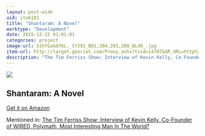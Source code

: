 ```yaml
---
layout: post-wide
uid: item181
title: "Shantaram: A Novel"
worktype: "Development"
date: 2015-12-15 01:01:01
categories: project
image-url: 51hYGaGO76L._SY291_BO1,204,203,200_QL40_.jpg
item-url: http://target.georiot.com/Proxy.ashx?tsid=14707&GR_URL=http%3A%2F%2Fwww.amazon.com%2FShantaram-Novel-Gregory-David-Roberts%2Fdp%2F0312330529%2F%2F
description: "The Tim Ferriss Show: Interview of Kevin Kelly, Co-Founder of WIRED, Polymath, Most Interesting Man In The World?"
---
```

<a href="http://target.georiot.com/Proxy.ashx?tsid=14707&GR_URL=http%3A%2F%2Fwww.amazon.com%2FShantaram-Novel-Gregory-David-Roberts%2Fdp%2F0312330529%2F%2F" target="blank"><img src="../../../../img/thumbs/51hYGaGO76L._SY291_BO1,204,203,200_QL40_.jpg" class="prod-img"></a>
<h2>Shantaram: A Novel</h2>
<p><a href="http://target.georiot.com/Proxy.ashx?tsid=14707&GR_URL=http%3A%2F%2Fwww.amazon.com%2FShantaram-Novel-Gregory-David-Roberts%2Fdp%2F0312330529%2F%2F" target="blank">Get it on Amazon</a><p>
<p>Mentioned in: <a href="http://fourhourworkweek.com/2014/08/29/kevin-kelly/" target="blank">The Tim Ferriss Show: Interview of Kevin Kelly, Co-Founder of WIRED, Polymath, Most Interesting Man In The World?</a></p>
